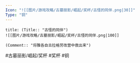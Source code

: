 ```yaml
---
Icon: "![[图片/游戏攻略/古墓丽影/崛起/奖杯/古怪的同伴.png|30]]"
Type: "铜"
---
```

```ad-common-bronze-trophy
title: (Title:: "古怪的同伴")
![[图片/游戏攻略/古墓丽影/崛起/奖杯/古怪的同伴.png|100]]

(Comment:: "将雅各自古拉格劳改营中救出来")
```

#古墓丽影/崛起/奖杯 #奖杯 #铜
